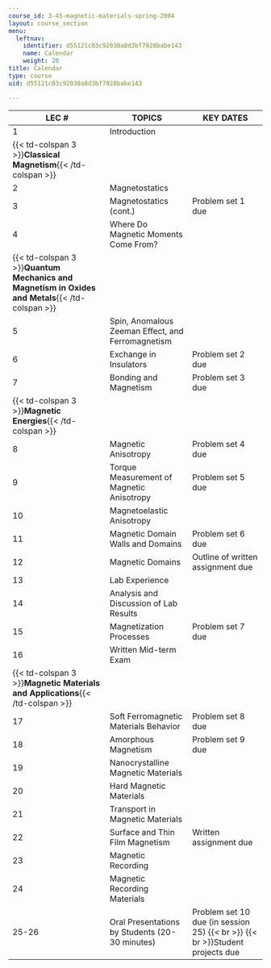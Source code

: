 ```yaml
---
course_id: 3-45-magnetic-materials-spring-2004
layout: course_section
menu:
  leftnav:
    identifier: d55121c03c92030a8d3bf7928babe143
    name: Calendar
    weight: 20
title: Calendar
type: course
uid: d55121c03c92030a8d3bf7928babe143

---
```


| LEC # | TOPICS | KEY DATES |
| --- | --- | --- |
| 1 | Introduction |  |
| {{< td-colspan 3 >}}**Classical Magnetism**{{< /td-colspan >}} |||
| 2 | Magnetostatics |  |
| 3 | Magnetostatics (cont.) | Problem set 1 due |
| 4 | Where Do Magnetic Moments Come From? |  |
| {{< td-colspan 3 >}}**Quantum Mechanics and Magnetism in Oxides and Metals**{{< /td-colspan >}} |||
| 5 | Spin, Anomalous Zeeman Effect, and Ferromagnetism |  |
| 6 | Exchange in Insulators | Problem set 2 due |
| 7 | Bonding and Magnetism | Problem set 3 due |
| {{< td-colspan 3 >}}**Magnetic Energies**{{< /td-colspan >}} |||
| 8 | Magnetic Anisotropy | Problem set 4 due |
| 9 | Torque Measurement of Magnetic Anisotropy | Problem set 5 due |
| 10 | Magnetoelastic Anisotropy |  |
| 11 | Magnetic Domain Walls and Domains | Problem set 6 due |
| 12 | Magnetic Domains | Outline of written assignment due |
| 13 | Lab Experience |  |
| 14 | Analysis and Discussion of Lab Results |  |
| 15 | Magnetization Processes | Problem set 7 due |
| 16 | Written Mid-term Exam |  |
| {{< td-colspan 3 >}}**Magnetic Materials and Applications**{{< /td-colspan >}} |||
| 17 | Soft Ferromagnetic Materials Behavior | Problem set 8 due |
| 18 | Amorphous Magnetism | Problem set 9 due |
| 19 | Nanocrystalline Magnetic Materials |  |
| 20 | Hard Magnetic Materials |  |
| 21 | Transport in Magnetic Materials |  |
| 22 | Surface and Thin Film Magnetism | Written assignment due |
| 23 | Magnetic Recording |  |
| 24 | Magnetic Recording Materials |  |
| 25-26 | Oral Presentations by Students (20-30 minutes) | Problem set 10 due (in session 25)  {{< br >}}  {{< br >}}Student projects due